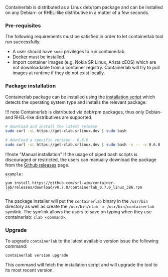 Containerlab is distributed as a Linux deb/rpm package and can be installed on any Debian- or RHEL-like distributive in a matter of a few seconds.

### Pre-requisites
The following requirements must be satisfied in order to let containerlab tool run successfully:

* A user should have `sudo` privileges to run containerlab.
* [Docker](https://docs.docker.com/engine/install/) must be installed.
* Import container images (e.g. Nokia SR Linux, Arista cEOS) which are not downloadable from a container registry. Containerlab will try to pull images at runtime if they do not exist locally.

### Package installation
Containerlab package can be installed using the [installation script](https://github.com/srl-wim/container-lab/blob/master/get.sh) which detects the operating system type and installs the relevant package:

!!! note
    Containerlab is distributed via deb/rpm packages, thus only Debian- and RHEL-like distributives are supported.

```bash
# download and install the latest release
sudo curl -sL https://get-clab.srlinux.dev | sudo bash

# download a specific version - 0.6.0
sudo curl -sL https://get-clab.srlinux.dev | sudo bash -s -- -v 0.6.0
```

!!!note "Manual installation"
    If the usage of piped bash scripts is discouraged or restricted, the users can manually download the package from the [Github releases](https://github.com/srl-wim/container-lab/releases) page.

    example:
    ```
    yum install https://github.com/srl-wim/container-lab/releases/download/v0.7.0/containerlab_0.7.0_linux_386.rpm
    ```

The package installer will put the `containerlab` binary in the `/usr/bin` directory as well as create the `/usr/bin/clab -> /usr/bin/containerlab` symlink. The symlink allows the users to save on typing when they use containerlab: `clab <command>`.

### Upgrade
To upgrade `containerlab` to the latest available version issue the following command:

```
containerlab version upgrade
```

This command will fetch the installation script and will upgrade the tool to its most recent version.
